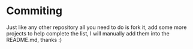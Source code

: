 # Commiting
Just like any other repository all you need to do is fork it, add some more projects to help complete the list, I will manually add them into the README.md, thanks :)
